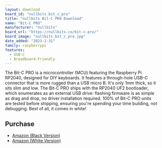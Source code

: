 ```yaml
---
layout: download
board_id: "nullbits_bit_c_pro"
title: "nullbits Bit-C PRO Download"
name: "Bit-C PRO"
manufacturer: "nullbits"
board_url: "https://nullbits.co/bit-c-pro/"
board_image: "nullbits_bit_c_pro.jpg"
date_added: "2023-1-31"
family: raspberrypi
features:
  - USB-C
  - Breadboard-Friendly
---
```


The Bit-C PRO is a microcontroller (MCU) featuring the Raspberry Pi RP2040, designed for DIY keyboards. It features a through-hole USB-C connector that is more rugged than a USB micro B. It's only 1mm thick, so it sits slim and low. The Bit-C PRO ships with the RP2040 UF2 bootloader, which enumerates as an external USB drive: flashing firmware is as simple as drag and drop, no driver installation required. 100% of Bit-C PRO units are tested before shipping, ensuring you're spending your time building, not debugging. Best of all, it comes in white!

## Purchase
* [Amazon (Black Version)](https://amzn.to/3kW7My2)
* [Amazon (White Version)](https://amzn.to/3HKOzs4)